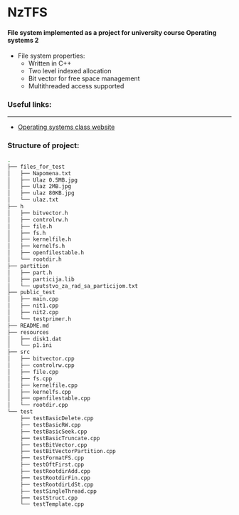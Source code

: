 # NzTFS

#### File system implemented as a project for university course Operating systems 2
* File system properties:
	* Written in C++ 
	* Two level indexed allocation 
	* Bit vector for free space management
	* Multithreaded access supported

### Useful links:
-------------
* [Operating systems class website](http://os.etf.bg.ac.rs/)

### Structure of project:

```bash
.
├── files_for_test
│   ├── Napomena.txt
│   ├── Ulaz 0.5MB.jpg
│   ├── Ulaz 2MB.jpg
│   ├── ulaz 80KB.jpg
│   └── ulaz.txt
├── h
│   ├── bitvector.h
│   ├── controlrw.h
│   ├── file.h
│   ├── fs.h
│   ├── kernelfile.h
│   ├── kernelfs.h
│   ├── openfilestable.h
│   └── rootdir.h
├── partition
│   ├── part.h
│   ├── particija.lib
│   └── uputstvo_za_rad_sa_particijom.txt
├── public_test
│   ├── main.cpp
│   ├── nit1.cpp
│   ├── nit2.cpp
│   └── testprimer.h
├── README.md
├── resources
│   ├── disk1.dat
│   └── p1.ini
├── src
│   ├── bitvector.cpp
│   ├── controlrw.cpp
│   ├── file.cpp
│   ├── fs.cpp
│   ├── kernelfile.cpp
│   ├── kernelfs.cpp
│   ├── openfilestable.cpp
│   └── rootdir.cpp
└── test
    ├── testBasicDelete.cpp
    ├── testBasicRW.cpp
    ├── testBasicSeek.cpp
    ├── testBasicTruncate.cpp
    ├── testBitVector.cpp
    ├── testBitVectorPartition.cpp
    ├── testFormatFS.cpp
    ├── testOftFirst.cpp
    ├── testRootdirAdd.cpp
    ├── testRootdirFin.cpp
    ├── testRootdirLdSt.cpp
    ├── testSingleThread.cpp
    ├── testStruct.cpp
    └── testTemplate.cpp

```